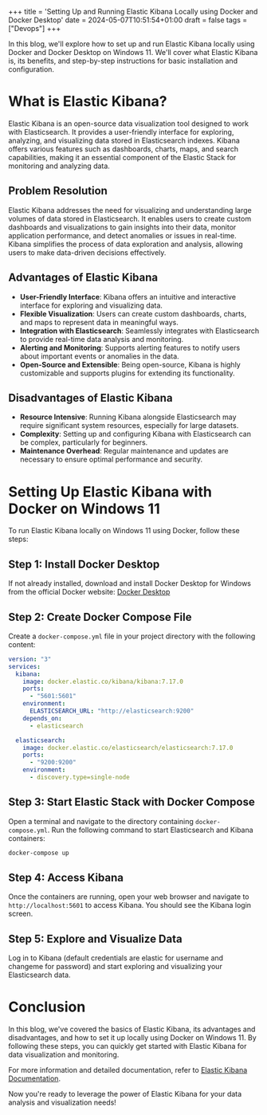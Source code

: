 +++
title = 'Setting Up and Running Elastic Kibana Locally using Docker and Docker Desktop'
date = 2024-05-07T10:51:54+01:00
draft = false
tags = ["Devops"]
+++

In this blog, we'll explore how to set up and run Elastic Kibana locally using Docker and Docker Desktop on Windows 11. We'll cover what Elastic Kibana is, its benefits, and step-by-step instructions for basic installation and configuration.

# What is Elastic Kibana?

Elastic Kibana is an open-source data visualization tool designed to work with Elasticsearch. It provides a user-friendly interface for exploring, analyzing, and visualizing data stored in Elasticsearch indexes. Kibana offers various features such as dashboards, charts, maps, and search capabilities, making it an essential component of the Elastic Stack for monitoring and analyzing data.

## Problem Resolution

Elastic Kibana addresses the need for visualizing and understanding large volumes of data stored in Elasticsearch. It enables users to create custom dashboards and visualizations to gain insights into their data, monitor application performance, and detect anomalies or issues in real-time. Kibana simplifies the process of data exploration and analysis, allowing users to make data-driven decisions effectively.

## Advantages of Elastic Kibana

- **User-Friendly Interface**: Kibana offers an intuitive and interactive interface for exploring and visualizing data.
- **Flexible Visualization**: Users can create custom dashboards, charts, and maps to represent data in meaningful ways.
- **Integration with Elasticsearch**: Seamlessly integrates with Elasticsearch to provide real-time data analysis and monitoring.
- **Alerting and Monitoring**: Supports alerting features to notify users about important events or anomalies in the data.
- **Open-Source and Extensible**: Being open-source, Kibana is highly customizable and supports plugins for extending its functionality.

## Disadvantages of Elastic Kibana

- **Resource Intensive**: Running Kibana alongside Elasticsearch may require significant system resources, especially for large datasets.
- **Complexity**: Setting up and configuring Kibana with Elasticsearch can be complex, particularly for beginners.
- **Maintenance Overhead**: Regular maintenance and updates are necessary to ensure optimal performance and security.

# Setting Up Elastic Kibana with Docker on Windows 11

To run Elastic Kibana locally on Windows 11 using Docker, follow these steps:

## Step 1: Install Docker Desktop

If not already installed, download and install Docker Desktop for Windows from the official Docker website: [Docker Desktop](https://www.docker.com/products/docker-desktop)

## Step 2: Create Docker Compose File

Create a `docker-compose.yml` file in your project directory with the following content:

```yaml
version: "3"
services:
  kibana:
    image: docker.elastic.co/kibana/kibana:7.17.0
    ports:
      - "5601:5601"
    environment:
      ELASTICSEARCH_URL: "http://elasticsearch:9200"
    depends_on:
      - elasticsearch

  elasticsearch:
    image: docker.elastic.co/elasticsearch/elasticsearch:7.17.0
    ports:
      - "9200:9200"
    environment:
      - discovery.type=single-node
```

## Step 3: Start Elastic Stack with Docker Compose

Open a terminal and navigate to the directory containing `docker-compose.yml`. Run the following command to start Elasticsearch and Kibana containers:

```bash
docker-compose up
```

## Step 4: Access Kibana

Once the containers are running, open your web browser and navigate to `http://localhost:5601` to access Kibana. You should see the Kibana login screen.

## Step 5: Explore and Visualize Data

Log in to Kibana (default credentials are elastic for username and changeme for password) and start exploring and visualizing your Elasticsearch data.

# Conclusion

In this blog, we've covered the basics of Elastic Kibana, its advantages and disadvantages, and how to set it up locally using Docker on Windows 11. By following these steps, you can quickly get started with Elastic Kibana for data visualization and monitoring.

For more information and detailed documentation, refer to [Elastic Kibana Documentation](https://www.elastic.co/guide/index.html).

Now you're ready to leverage the power of Elastic Kibana for your data analysis and visualization needs!
